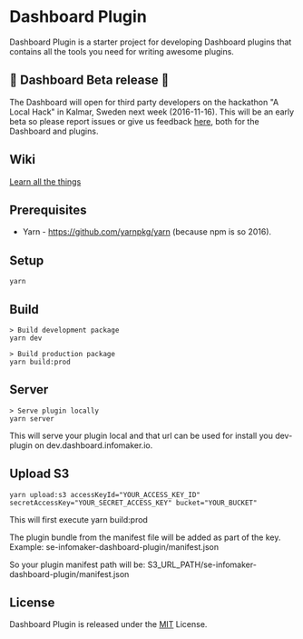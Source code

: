# Dashboard Plugin
Dashboard Plugin is a starter project for developing Dashboard plugins that contains all the tools you need for writing awesome plugins.

## 🎉 Dashboard Beta release 🎉 
The Dashboard will open for third party developers on the hackathon "A Local Hack" in Kalmar, Sweden next week (2016-11-16). This will be an early beta so please report issues or give us feedback [here](https://github.com/Infomaker/Dashboard-Plugin/issues), both for the Dashboard and plugins.

## Wiki
[Learn all the things](https://github.com/Infomaker/Dashboard-Plugin/wiki)

## Prerequisites
* Yarn - https://github.com/yarnpkg/yarn (because npm is so 2016).

## Setup
    yarn

## Build
    > Build development package
    yarn dev

    > Build production package
    yarn build:prod

## Server
	> Serve plugin locally
	yarn server

This will serve your plugin local and that url can be used for install you dev-plugin on dev.dashboard.infomaker.io.

## Upload S3
    yarn upload:s3 accessKeyId="YOUR_ACCESS_KEY_ID" secretAccessKey="YOUR_SECRET_ACCESS_KEY" bucket="YOUR_BUCKET"

This will first execute
	yarn build:prod

The plugin bundle from the manifest file will be added as part of the key. Example:
    se-infomaker-dashboard-plugin/manifest.json

So your plugin manifest path will be:
    S3_URL_PATH/se-infomaker-dashboard-plugin/manifest.json

## License
Dashboard Plugin is released under the [MIT](http://www.opensource.org/licenses/MIT) License.
